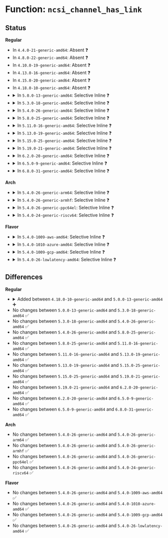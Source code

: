 # Function: <code>ncsi_channel_has_link</code>

## Status
<b>Regular</b>
<ul>
<li>
In <code>4.4.0-21-generic-amd64</code>: Absent ❓
</li>
<li>
In <code>4.8.0-22-generic-amd64</code>: Absent ❓
</li>
<li>
In <code>4.10.0-19-generic-amd64</code>: Absent ❓
</li>
<li>
In <code>4.13.0-16-generic-amd64</code>: Absent ❓
</li>
<li>
In <code>4.15.0-20-generic-amd64</code>: Absent ❓
</li>
<li>
In <code>4.18.0-10-generic-amd64</code>: Absent ❓
</li>
<li>
<details>
<summary>In <code>5.0.0-13-generic-amd64</code>: Selective Inline ❓</summary>

```c
bool ncsi_channel_has_link(struct ncsi_channel * channel)
```

```json
{
  "name": "ncsi_channel_has_link",
  "collision_type": "Unique Global",
  "inline_type": "Selective",
  "funcs": [
    {
      "addr": 18446744071589335135,
      "name": "ncsi_channel_has_link",
      "external": true,
      "loc": "net/ncsi/ncsi-manage.c:31",
      "file": "net/ncsi/ncsi-manage.c",
      "inline": "not declared, inlined",
      "caller_inline": [
        "net/ncsi/ncsi-manage.c:ncsi_update_tx_channel",
        "net/ncsi/ncsi-manage.c:ncsi_update_tx_channel",
        "net/ncsi/ncsi-manage.c:ncsi_report_link",
        "net/ncsi/ncsi-manage.c:ncsi_channel_is_last"
      ],
      "caller_func": [
        "net/ncsi/ncsi-aen.c:ncsi_aen_handler_lsc"
      ]
    }
  ],
  "symbols": [
    {
      "addr": 18446744071589331408,
      "name": "ncsi_channel_has_link",
      "section": ".text",
      "bind": "STB_GLOBAL",
      "size": 20
    }
  ]
}
```
</details>
</li>
<li>
<details>
<summary>In <code>5.3.0-18-generic-amd64</code>: Selective Inline ❓</summary>

```c
bool ncsi_channel_has_link(struct ncsi_channel * channel)
```

```json
{
  "name": "ncsi_channel_has_link",
  "collision_type": "Unique Global",
  "inline_type": "Selective",
  "funcs": [
    {
      "addr": 18446744071589790239,
      "name": "ncsi_channel_has_link",
      "external": true,
      "loc": "net/ncsi/ncsi-manage.c:27",
      "file": "net/ncsi/ncsi-manage.c",
      "inline": "not declared, inlined",
      "caller_inline": [
        "net/ncsi/ncsi-manage.c:ncsi_update_tx_channel",
        "net/ncsi/ncsi-manage.c:ncsi_update_tx_channel",
        "net/ncsi/ncsi-manage.c:ncsi_report_link",
        "net/ncsi/ncsi-manage.c:ncsi_channel_is_last"
      ],
      "caller_func": [
        "net/ncsi/ncsi-aen.c:ncsi_aen_handler_lsc"
      ]
    }
  ],
  "symbols": [
    {
      "addr": 18446744071589786656,
      "name": "ncsi_channel_has_link",
      "section": ".text",
      "bind": "STB_GLOBAL",
      "size": 20
    }
  ]
}
```
</details>
</li>
<li>
<details>
<summary>In <code>5.4.0-26-generic-amd64</code>: Selective Inline ❓</summary>

```c
bool ncsi_channel_has_link(struct ncsi_channel * channel)
```

```json
{
  "name": "ncsi_channel_has_link",
  "collision_type": "Unique Global",
  "inline_type": "Selective",
  "funcs": [
    {
      "addr": 18446744071590013519,
      "name": "ncsi_channel_has_link",
      "external": true,
      "loc": "net/ncsi/ncsi-manage.c:26",
      "file": "net/ncsi/ncsi-manage.c",
      "inline": "not declared, inlined",
      "caller_inline": [
        "net/ncsi/ncsi-manage.c:ncsi_update_tx_channel",
        "net/ncsi/ncsi-manage.c:ncsi_update_tx_channel",
        "net/ncsi/ncsi-manage.c:ncsi_report_link",
        "net/ncsi/ncsi-manage.c:ncsi_channel_is_last"
      ],
      "caller_func": [
        "net/ncsi/ncsi-aen.c:ncsi_aen_handler_lsc"
      ]
    }
  ],
  "symbols": [
    {
      "addr": 18446744071590009984,
      "name": "ncsi_channel_has_link",
      "section": ".text",
      "bind": "STB_GLOBAL",
      "size": 20
    }
  ]
}
```
</details>
</li>
<li>
<details>
<summary>In <code>5.8.0-25-generic-amd64</code>: Selective Inline ❓</summary>

```c
bool ncsi_channel_has_link(struct ncsi_channel * channel)
```

```json
{
  "name": "ncsi_channel_has_link",
  "collision_type": "Unique Global",
  "inline_type": "Selective",
  "funcs": [
    {
      "addr": 18446744071591045327,
      "name": "ncsi_channel_has_link",
      "external": true,
      "loc": "net/ncsi/ncsi-manage.c:28",
      "file": "net/ncsi/ncsi-manage.c",
      "inline": "not declared, inlined",
      "caller_inline": [
        "net/ncsi/ncsi-manage.c:ncsi_update_tx_channel",
        "net/ncsi/ncsi-manage.c:ncsi_update_tx_channel",
        "net/ncsi/ncsi-manage.c:ncsi_channel_is_tx",
        "net/ncsi/ncsi-manage.c:ncsi_channel_is_tx",
        "net/ncsi/ncsi-manage.c:ncsi_channel_is_tx",
        "net/ncsi/ncsi-manage.c:ncsi_report_link",
        "net/ncsi/ncsi-manage.c:ncsi_channel_is_last"
      ],
      "caller_func": [
        "net/ncsi/ncsi-aen.c:ncsi_aen_handler_lsc"
      ]
    }
  ],
  "symbols": [
    {
      "addr": 18446744071591042480,
      "name": "ncsi_channel_has_link",
      "section": ".text",
      "bind": "STB_GLOBAL",
      "size": 20
    }
  ]
}
```
</details>
</li>
<li>
<details>
<summary>In <code>5.11.0-16-generic-amd64</code>: Selective Inline ❓</summary>

```c
bool ncsi_channel_has_link(struct ncsi_channel * channel)
```

```json
{
  "name": "ncsi_channel_has_link",
  "collision_type": "Unique Global",
  "inline_type": "Selective",
  "funcs": [
    {
      "addr": 18446744071591108943,
      "name": "ncsi_channel_has_link",
      "external": true,
      "loc": "net/ncsi/ncsi-manage.c:28",
      "file": "net/ncsi/ncsi-manage.c",
      "inline": "not declared, inlined",
      "caller_inline": [
        "net/ncsi/ncsi-manage.c:ncsi_update_tx_channel",
        "net/ncsi/ncsi-manage.c:ncsi_update_tx_channel",
        "net/ncsi/ncsi-manage.c:ncsi_channel_is_tx",
        "net/ncsi/ncsi-manage.c:ncsi_channel_is_tx",
        "net/ncsi/ncsi-manage.c:ncsi_channel_is_tx",
        "net/ncsi/ncsi-manage.c:ncsi_report_link",
        "net/ncsi/ncsi-manage.c:ncsi_channel_is_last"
      ],
      "caller_func": [
        "net/ncsi/ncsi-aen.c:ncsi_aen_handler_lsc"
      ]
    }
  ],
  "symbols": [
    {
      "addr": 18446744071591106112,
      "name": "ncsi_channel_has_link",
      "section": ".text",
      "bind": "STB_GLOBAL",
      "size": 20
    }
  ]
}
```
</details>
</li>
<li>
<details>
<summary>In <code>5.13.0-19-generic-amd64</code>: Selective Inline ❓</summary>

```c
bool ncsi_channel_has_link(struct ncsi_channel * channel)
```

```json
{
  "name": "ncsi_channel_has_link",
  "collision_type": "Unique Global",
  "inline_type": "Selective",
  "funcs": [
    {
      "addr": 18446744071591039342,
      "name": "ncsi_channel_has_link",
      "external": true,
      "loc": "net/ncsi/ncsi-manage.c:28",
      "file": "net/ncsi/ncsi-manage.c",
      "inline": "not declared, inlined",
      "caller_inline": [
        "net/ncsi/ncsi-manage.c:ncsi_update_tx_channel",
        "net/ncsi/ncsi-manage.c:ncsi_update_tx_channel",
        "net/ncsi/ncsi-manage.c:ncsi_report_link",
        "net/ncsi/ncsi-manage.c:ncsi_channel_is_last"
      ],
      "caller_func": [
        "net/ncsi/ncsi-aen.c:ncsi_aen_handler_lsc"
      ]
    }
  ],
  "symbols": [
    {
      "addr": 18446744071591036528,
      "name": "ncsi_channel_has_link",
      "section": ".text",
      "bind": "STB_GLOBAL",
      "size": 20
    }
  ]
}
```
</details>
</li>
<li>
<details>
<summary>In <code>5.15.0-25-generic-amd64</code>: Selective Inline ❓</summary>

```c
bool ncsi_channel_has_link(struct ncsi_channel * channel)
```

```json
{
  "name": "ncsi_channel_has_link",
  "collision_type": "Unique Global",
  "inline_type": "Selective",
  "funcs": [
    {
      "addr": 18446744071591881644,
      "name": "ncsi_channel_has_link",
      "external": true,
      "loc": "net/ncsi/ncsi-manage.c:28",
      "file": "net/ncsi/ncsi-manage.c",
      "inline": "not declared, inlined",
      "caller_inline": [
        "net/ncsi/ncsi-manage.c:ncsi_update_tx_channel",
        "net/ncsi/ncsi-manage.c:ncsi_update_tx_channel",
        "net/ncsi/ncsi-manage.c:ncsi_report_link",
        "net/ncsi/ncsi-manage.c:ncsi_channel_is_last"
      ],
      "caller_func": [
        "net/ncsi/ncsi-aen.c:ncsi_aen_handler_lsc"
      ]
    }
  ],
  "symbols": [
    {
      "addr": 18446744071591877808,
      "name": "ncsi_channel_has_link",
      "section": ".text",
      "bind": "STB_GLOBAL",
      "size": 20
    }
  ]
}
```
</details>
</li>
<li>
<details>
<summary>In <code>5.19.0-21-generic-amd64</code>: Selective Inline ❓</summary>

```c
bool ncsi_channel_has_link(struct ncsi_channel * channel)
```

```json
{
  "name": "ncsi_channel_has_link",
  "collision_type": "Unique Global",
  "inline_type": "Selective",
  "funcs": [
    {
      "addr": 18446744071593600967,
      "name": "ncsi_channel_has_link",
      "external": true,
      "loc": "net/ncsi/ncsi-manage.c:28",
      "file": "net/ncsi/ncsi-manage.c",
      "inline": "not declared, inlined",
      "caller_inline": [
        "net/ncsi/ncsi-manage.c:ncsi_update_tx_channel",
        "net/ncsi/ncsi-manage.c:ncsi_update_tx_channel",
        "net/ncsi/ncsi-manage.c:ncsi_report_link",
        "net/ncsi/ncsi-manage.c:ncsi_channel_is_last"
      ],
      "caller_func": [
        "net/ncsi/ncsi-aen.c:ncsi_aen_handler_lsc"
      ]
    }
  ],
  "symbols": [
    {
      "addr": 18446744071593596720,
      "name": "ncsi_channel_has_link",
      "section": ".text",
      "bind": "STB_GLOBAL",
      "size": 26
    }
  ]
}
```
</details>
</li>
<li>
<details>
<summary>In <code>6.2.0-20-generic-amd64</code>: Selective Inline ❓</summary>

```c
bool ncsi_channel_has_link(struct ncsi_channel * channel)
```

```json
{
  "name": "ncsi_channel_has_link",
  "collision_type": "Unique Global",
  "inline_type": "Selective",
  "funcs": [
    {
      "addr": 18446744071595528792,
      "name": "ncsi_channel_has_link",
      "external": true,
      "loc": "net/ncsi/ncsi-manage.c:28",
      "file": "net/ncsi/ncsi-manage.c",
      "inline": "not declared, inlined",
      "caller_inline": [
        "net/ncsi/ncsi-manage.c:ncsi_update_tx_channel",
        "net/ncsi/ncsi-manage.c:ncsi_update_tx_channel",
        "net/ncsi/ncsi-manage.c:ncsi_report_link",
        "net/ncsi/ncsi-manage.c:ncsi_channel_is_last"
      ],
      "caller_func": [
        "net/ncsi/ncsi-aen.c:ncsi_aen_handler_lsc"
      ]
    }
  ],
  "symbols": [
    {
      "addr": 18446744071595524272,
      "name": "ncsi_channel_has_link",
      "section": ".text",
      "bind": "STB_GLOBAL",
      "size": 26
    }
  ]
}
```
</details>
</li>
<li>
<details>
<summary>In <code>6.5.0-9-generic-amd64</code>: Selective Inline ❓</summary>

```c
bool ncsi_channel_has_link(struct ncsi_channel * channel)
```

```json
{
  "name": "ncsi_channel_has_link",
  "collision_type": "Unique Global",
  "inline_type": "Selective",
  "funcs": [
    {
      "addr": 18446744071596037336,
      "name": "ncsi_channel_has_link",
      "external": true,
      "loc": "net/ncsi/ncsi-manage.c:28",
      "file": "net/ncsi/ncsi-manage.c",
      "inline": "not declared, inlined",
      "caller_inline": [
        "net/ncsi/ncsi-manage.c:ncsi_update_tx_channel",
        "net/ncsi/ncsi-manage.c:ncsi_update_tx_channel",
        "net/ncsi/ncsi-manage.c:ncsi_report_link",
        "net/ncsi/ncsi-manage.c:ncsi_channel_is_last"
      ],
      "caller_func": [
        "net/ncsi/ncsi-aen.c:ncsi_aen_handler_lsc"
      ]
    }
  ],
  "symbols": [
    {
      "addr": 18446744071596032816,
      "name": "ncsi_channel_has_link",
      "section": ".text",
      "bind": "STB_GLOBAL",
      "size": 26
    }
  ]
}
```
</details>
</li>
<li>
<details>
<summary>In <code>6.8.0-31-generic-amd64</code>: Selective Inline ❓</summary>

```c
bool ncsi_channel_has_link(struct ncsi_channel * channel)
```

```json
{
  "name": "ncsi_channel_has_link",
  "collision_type": "Unique Global",
  "inline_type": "Selective",
  "funcs": [
    {
      "addr": 18446744071596902008,
      "name": "ncsi_channel_has_link",
      "external": true,
      "loc": "net/ncsi/ncsi-manage.c:28",
      "file": "net/ncsi/ncsi-manage.c",
      "inline": "not declared, inlined",
      "caller_inline": [
        "net/ncsi/ncsi-manage.c:ncsi_update_tx_channel",
        "net/ncsi/ncsi-manage.c:ncsi_update_tx_channel",
        "net/ncsi/ncsi-manage.c:ncsi_report_link",
        "net/ncsi/ncsi-manage.c:ncsi_channel_is_last"
      ],
      "caller_func": [
        "net/ncsi/ncsi-aen.c:ncsi_aen_handler_lsc"
      ]
    }
  ],
  "symbols": [
    {
      "addr": 18446744071596897392,
      "name": "ncsi_channel_has_link",
      "section": ".text",
      "bind": "STB_GLOBAL",
      "size": 26
    }
  ]
}
```
</details>
</li>
</ul>
<b>Arch</b>
<ul>
<li>
<details>
<summary>In <code>5.4.0-26-generic-arm64</code>: Selective Inline ❓</summary>

```c
bool ncsi_channel_has_link(struct ncsi_channel * channel)
```

```json
{
  "name": "ncsi_channel_has_link",
  "collision_type": "Unique Global",
  "inline_type": "Selective",
  "funcs": [
    {
      "addr": 18446603336503761272,
      "name": "ncsi_channel_has_link",
      "external": true,
      "loc": "net/ncsi/ncsi-manage.c:26",
      "file": "net/ncsi/ncsi-manage.c",
      "inline": "not declared, inlined",
      "caller_inline": [
        "net/ncsi/ncsi-manage.c:ncsi_update_tx_channel",
        "net/ncsi/ncsi-manage.c:ncsi_update_tx_channel",
        "net/ncsi/ncsi-manage.c:ncsi_report_link",
        "net/ncsi/ncsi-manage.c:ncsi_channel_is_last"
      ],
      "caller_func": [
        "net/ncsi/ncsi-aen.c:ncsi_aen_handler_lsc"
      ]
    }
  ],
  "symbols": [
    {
      "addr": 18446603336503755920,
      "name": "ncsi_channel_has_link",
      "section": ".text",
      "bind": "STB_GLOBAL",
      "size": 44
    }
  ]
}
```
</details>
</li>
<li>
<details>
<summary>In <code>5.4.0-26-generic-armhf</code>: Selective Inline ❓</summary>

```c
bool ncsi_channel_has_link(struct ncsi_channel * channel)
```

```json
{
  "name": "ncsi_channel_has_link",
  "collision_type": "Unique Global",
  "inline_type": "Selective",
  "funcs": [
    {
      "addr": 3236385664,
      "name": "ncsi_channel_has_link",
      "external": true,
      "loc": "net/ncsi/ncsi-manage.c:26",
      "file": "net/ncsi/ncsi-manage.c",
      "inline": "not declared, inlined",
      "caller_inline": [
        "net/ncsi/ncsi-manage.c:ncsi_update_tx_channel",
        "net/ncsi/ncsi-manage.c:ncsi_update_tx_channel",
        "net/ncsi/ncsi-manage.c:ncsi_report_link",
        "net/ncsi/ncsi-manage.c:ncsi_channel_is_last"
      ],
      "caller_func": [
        "net/ncsi/ncsi-aen.c:ncsi_aen_handler_lsc"
      ]
    }
  ],
  "symbols": [
    {
      "addr": 3236381932,
      "name": "ncsi_channel_has_link",
      "section": ".text",
      "bind": "STB_GLOBAL",
      "size": 32
    }
  ]
}
```
</details>
</li>
<li>
<details>
<summary>In <code>5.4.0-26-generic-ppc64el</code>: Selective Inline ❓</summary>

```c
bool ncsi_channel_has_link(struct ncsi_channel * channel)
```

```json
{
  "name": "ncsi_channel_has_link",
  "collision_type": "Unique Global",
  "inline_type": "Selective",
  "funcs": [
    {
      "addr": 13835058055297602148,
      "name": "ncsi_channel_has_link",
      "external": true,
      "loc": "net/ncsi/ncsi-manage.c:26",
      "file": "net/ncsi/ncsi-manage.c",
      "inline": "not declared, inlined",
      "caller_inline": [
        "net/ncsi/ncsi-manage.c:ncsi_update_tx_channel",
        "net/ncsi/ncsi-manage.c:ncsi_update_tx_channel",
        "net/ncsi/ncsi-manage.c:ncsi_report_link",
        "net/ncsi/ncsi-manage.c:ncsi_channel_is_last"
      ],
      "caller_func": [
        "net/ncsi/ncsi-aen.c:ncsi_aen_handler_lsc"
      ]
    }
  ],
  "symbols": [
    {
      "addr": 13835058055297597040,
      "name": "ncsi_channel_has_link",
      "section": ".text",
      "bind": "STB_GLOBAL",
      "size": 20
    }
  ]
}
```
</details>
</li>
<li>
<details>
<summary>In <code>5.4.0-24-generic-riscv64</code>: Selective Inline ❓</summary>

```c
bool ncsi_channel_has_link(struct ncsi_channel * channel)
```

```json
{
  "name": "ncsi_channel_has_link",
  "collision_type": "Unique Global",
  "inline_type": "Selective",
  "funcs": [
    {
      "addr": 18446743936279676846,
      "name": "ncsi_channel_has_link",
      "external": true,
      "loc": "net/ncsi/ncsi-manage.c:26",
      "file": "net/ncsi/ncsi-manage.c",
      "inline": "not declared, inlined",
      "caller_inline": [
        "net/ncsi/ncsi-manage.c:ncsi_update_tx_channel",
        "net/ncsi/ncsi-manage.c:ncsi_update_tx_channel",
        "net/ncsi/ncsi-manage.c:ncsi_report_link",
        "net/ncsi/ncsi-manage.c:ncsi_channel_is_last"
      ],
      "caller_func": [
        "net/ncsi/ncsi-aen.c:ncsi_aen_handler_lsc"
      ]
    }
  ],
  "symbols": [
    {
      "addr": 18446743936279673448,
      "name": "ncsi_channel_has_link",
      "section": ".text",
      "bind": "STB_GLOBAL",
      "size": 38
    }
  ]
}
```
</details>
</li>
</ul>
<b>Flavor</b>
<ul>
<li>
<details>
<summary>In <code>5.4.0-1009-aws-amd64</code>: Selective Inline ❓</summary>

```c
bool ncsi_channel_has_link(struct ncsi_channel * channel)
```

```json
{
  "name": "ncsi_channel_has_link",
  "collision_type": "Unique Global",
  "inline_type": "Selective",
  "funcs": [
    {
      "addr": 18446744071589617119,
      "name": "ncsi_channel_has_link",
      "external": true,
      "loc": "net/ncsi/ncsi-manage.c:26",
      "file": "net/ncsi/ncsi-manage.c",
      "inline": "not declared, inlined",
      "caller_inline": [
        "net/ncsi/ncsi-manage.c:ncsi_update_tx_channel",
        "net/ncsi/ncsi-manage.c:ncsi_update_tx_channel",
        "net/ncsi/ncsi-manage.c:ncsi_report_link",
        "net/ncsi/ncsi-manage.c:ncsi_channel_is_last"
      ],
      "caller_func": [
        "net/ncsi/ncsi-aen.c:ncsi_aen_handler_lsc"
      ]
    }
  ],
  "symbols": [
    {
      "addr": 18446744071589613584,
      "name": "ncsi_channel_has_link",
      "section": ".text",
      "bind": "STB_GLOBAL",
      "size": 20
    }
  ]
}
```
</details>
</li>
<li>
<details>
<summary>In <code>5.4.0-1010-azure-amd64</code>: Selective Inline ❓</summary>

```c
bool ncsi_channel_has_link(struct ncsi_channel * channel)
```

```json
{
  "name": "ncsi_channel_has_link",
  "collision_type": "Unique Global",
  "inline_type": "Selective",
  "funcs": [
    {
      "addr": 18446744071589341647,
      "name": "ncsi_channel_has_link",
      "external": true,
      "loc": "net/ncsi/ncsi-manage.c:26",
      "file": "net/ncsi/ncsi-manage.c",
      "inline": "not declared, inlined",
      "caller_inline": [
        "net/ncsi/ncsi-manage.c:ncsi_update_tx_channel",
        "net/ncsi/ncsi-manage.c:ncsi_update_tx_channel",
        "net/ncsi/ncsi-manage.c:ncsi_report_link",
        "net/ncsi/ncsi-manage.c:ncsi_channel_is_last"
      ],
      "caller_func": [
        "net/ncsi/ncsi-aen.c:ncsi_aen_handler_lsc"
      ]
    }
  ],
  "symbols": [
    {
      "addr": 18446744071589338112,
      "name": "ncsi_channel_has_link",
      "section": ".text",
      "bind": "STB_GLOBAL",
      "size": 20
    }
  ]
}
```
</details>
</li>
<li>
<details>
<summary>In <code>5.4.0-1009-gcp-amd64</code>: Selective Inline ❓</summary>

```c
bool ncsi_channel_has_link(struct ncsi_channel * channel)
```

```json
{
  "name": "ncsi_channel_has_link",
  "collision_type": "Unique Global",
  "inline_type": "Selective",
  "funcs": [
    {
      "addr": 18446744071590059151,
      "name": "ncsi_channel_has_link",
      "external": true,
      "loc": "net/ncsi/ncsi-manage.c:26",
      "file": "net/ncsi/ncsi-manage.c",
      "inline": "not declared, inlined",
      "caller_inline": [
        "net/ncsi/ncsi-manage.c:ncsi_update_tx_channel",
        "net/ncsi/ncsi-manage.c:ncsi_update_tx_channel",
        "net/ncsi/ncsi-manage.c:ncsi_report_link",
        "net/ncsi/ncsi-manage.c:ncsi_channel_is_last"
      ],
      "caller_func": [
        "net/ncsi/ncsi-aen.c:ncsi_aen_handler_lsc"
      ]
    }
  ],
  "symbols": [
    {
      "addr": 18446744071590055616,
      "name": "ncsi_channel_has_link",
      "section": ".text",
      "bind": "STB_GLOBAL",
      "size": 20
    }
  ]
}
```
</details>
</li>
<li>
<details>
<summary>In <code>5.4.0-26-lowlatency-amd64</code>: Selective Inline ❓</summary>

```c
bool ncsi_channel_has_link(struct ncsi_channel * channel)
```

```json
{
  "name": "ncsi_channel_has_link",
  "collision_type": "Unique Global",
  "inline_type": "Selective",
  "funcs": [
    {
      "addr": 18446744071590109247,
      "name": "ncsi_channel_has_link",
      "external": true,
      "loc": "net/ncsi/ncsi-manage.c:26",
      "file": "net/ncsi/ncsi-manage.c",
      "inline": "not declared, inlined",
      "caller_inline": [
        "net/ncsi/ncsi-manage.c:ncsi_update_tx_channel",
        "net/ncsi/ncsi-manage.c:ncsi_update_tx_channel",
        "net/ncsi/ncsi-manage.c:ncsi_report_link",
        "net/ncsi/ncsi-manage.c:ncsi_channel_is_last"
      ],
      "caller_func": [
        "net/ncsi/ncsi-aen.c:ncsi_aen_handler_lsc"
      ]
    }
  ],
  "symbols": [
    {
      "addr": 18446744071590105712,
      "name": "ncsi_channel_has_link",
      "section": ".text",
      "bind": "STB_GLOBAL",
      "size": 20
    }
  ]
}
```
</details>
</li>
</ul>

## Differences
<b>Regular</b>
<ul>
<li>
<details>
<summary>Added between <code>4.18.0-10-generic-amd64</code> and <code>5.0.0-13-generic-amd64</code> ➕</summary>

```c
bool ncsi_channel_has_link(struct ncsi_channel * channel)
```
</details>
</li>
<li>
No changes between <code>5.0.0-13-generic-amd64</code> and <code>5.3.0-18-generic-amd64</code> ✅
</li>
<li>
No changes between <code>5.3.0-18-generic-amd64</code> and <code>5.4.0-26-generic-amd64</code> ✅
</li>
<li>
No changes between <code>5.4.0-26-generic-amd64</code> and <code>5.8.0-25-generic-amd64</code> ✅
</li>
<li>
No changes between <code>5.8.0-25-generic-amd64</code> and <code>5.11.0-16-generic-amd64</code> ✅
</li>
<li>
No changes between <code>5.11.0-16-generic-amd64</code> and <code>5.13.0-19-generic-amd64</code> ✅
</li>
<li>
No changes between <code>5.13.0-19-generic-amd64</code> and <code>5.15.0-25-generic-amd64</code> ✅
</li>
<li>
No changes between <code>5.15.0-25-generic-amd64</code> and <code>5.19.0-21-generic-amd64</code> ✅
</li>
<li>
No changes between <code>5.19.0-21-generic-amd64</code> and <code>6.2.0-20-generic-amd64</code> ✅
</li>
<li>
No changes between <code>6.2.0-20-generic-amd64</code> and <code>6.5.0-9-generic-amd64</code> ✅
</li>
<li>
No changes between <code>6.5.0-9-generic-amd64</code> and <code>6.8.0-31-generic-amd64</code> ✅
</li>
</ul>
<b>Arch</b>
<ul>
<li>
No changes between <code>5.4.0-26-generic-amd64</code> and <code>5.4.0-26-generic-arm64</code> ✅
</li>
<li>
No changes between <code>5.4.0-26-generic-amd64</code> and <code>5.4.0-26-generic-armhf</code> ✅
</li>
<li>
No changes between <code>5.4.0-26-generic-amd64</code> and <code>5.4.0-26-generic-ppc64el</code> ✅
</li>
<li>
No changes between <code>5.4.0-26-generic-amd64</code> and <code>5.4.0-24-generic-riscv64</code> ✅
</li>
</ul>
<b>Flavor</b>
<ul>
<li>
No changes between <code>5.4.0-26-generic-amd64</code> and <code>5.4.0-1009-aws-amd64</code> ✅
</li>
<li>
No changes between <code>5.4.0-26-generic-amd64</code> and <code>5.4.0-1010-azure-amd64</code> ✅
</li>
<li>
No changes between <code>5.4.0-26-generic-amd64</code> and <code>5.4.0-1009-gcp-amd64</code> ✅
</li>
<li>
No changes between <code>5.4.0-26-generic-amd64</code> and <code>5.4.0-26-lowlatency-amd64</code> ✅
</li>
</ul>

